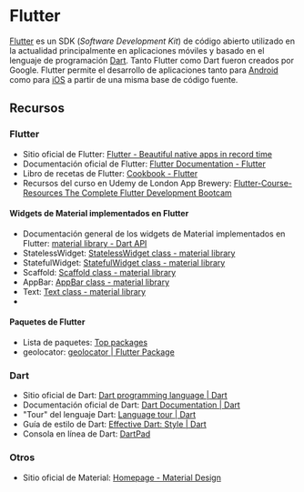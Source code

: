# Flutter
[Flutter](https://flutter.dev/) es un SDK (_Software Development Kit_) de código abierto utilizado en la actualidad principalmente en aplicaciones móviles y basado en el lenguaje de programación [Dart](https://dart.dev/). Tanto Flutter como Dart fueron creados por Google. Flutter permite el desarrollo de aplicaciones tanto para [Android](https://www.android.com/) como para [iOS](https://www.apple.com/ios/) a partir de una misma base de código fuente.

## Recursos
### Flutter
* Sitio oficial de Flutter: [Flutter - Beautiful native apps in record time](https://flutter.dev/)
* Documentación oficial de Flutter: [Flutter Documentation - Flutter](https://flutter.dev/docs)
* Libro de recetas de Flutter: [Cookbook - Flutter](https://flutter.dev/docs/cookbook)
* Recursos del curso en Udemy de London App Brewery: [Flutter-Course-Resources The Complete Flutter Development Bootcam](https://github.com/londonappbrewery/Flutter-Course-Resources)

#### Widgets de Material implementados en Flutter
* Documentación general de los widgets de Material implementados en Flutter: [material library - Dart API](https://api.flutter.dev/flutter/material/material-library.html)
* StatelessWidget: [StatelessWidget class - material library](https://api.flutter.dev/flutter/widgets/StatelessWidget-class.html)
* StatefulWidget: [StatefulWidget class - material library](https://api.flutter.dev/flutter/widgets/StatefulWidget-class.html)
* Scaffold: [Scaffold class - material library](https://api.flutter.dev/flutter/material/Scaffold-class.html)
* AppBar: [AppBar class - material library](https://api.flutter.dev/flutter/material/AppBar-class.html)
* Text: [Text class - material library](https://api.flutter.dev/flutter/widgets/Text-class.html)
* 

#### Paquetes de Flutter
* Lista de paquetes: [Top packages](https://pub.dev/packages/)
* geolocator: [geolocator | Flutter Package](https://pub.dev/packages/geolocator)

### Dart
* Sitio oficial de Dart: [Dart programming language | Dart](https://dart.dev/)
* Documentación oficial de Dart: [Dart Documentation | Dart](https://dart.dev/guides)
* "Tour" del lenguaje Dart: [Language tour | Dart](https://dart.dev/guides/language/language-tour)
* Guía de estilo de Dart: [Effective Dart: Style | Dart](https://dart.dev/guides/language/effective-dart/style)
* Consola en línea de Dart: [DartPad](https://dartpad.dartlang.org/)

### Otros
* Sitio oficial de Material: [Homepage - Material Design](https://material.io/)
